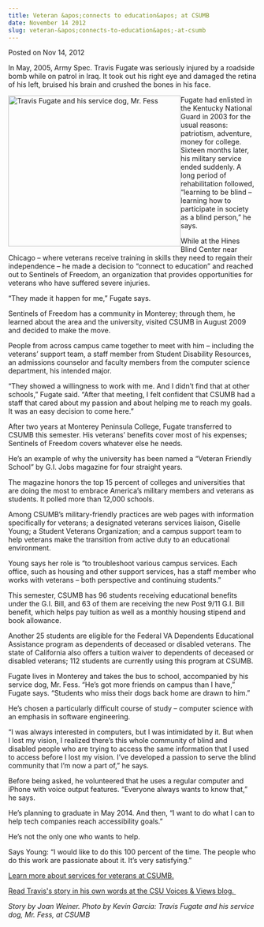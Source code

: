 ```yaml
---
title: Veteran &apos;connects to education&apos; at CSUMB
date: November 14 2012
slug: veteran-&apos;connects-to-education&apos;-at-csumb
---
```


 



<span class="date">Posted on Nov 14, 2012    </span>
<p>In May, 2005, Army Spec. Travis Fugate was seriously injured by
a roadside bomb while on patrol in Iraq. It took out his right eye
and damaged the retina of his left, bruised his brain and crushed
the bones in his face.</p>
<p><img alt="Travis Fugate and his service dog, Mr. Fess" src="https://news.csumb.edu/sites/default/files/65/attachments/news/images/travis.fugate.web__1.jpg" style="float:left; width:350px; height:306px">Fugate had enlisted
in the Kentucky National Guard in 2003 for the usual reasons:
patriotism, adventure, money for college. Sixteen months later, his
military service ended suddenly. A long period of rehabilitation
followed, &#x201C;learning to be blind &#x2013; learning how to participate in
society as a blind person,&#x201D; he says.</img></p>
<p>While at the Hines Blind Center near Chicago &#x2013; where veterans
receive training in skills they need to regain their independence &#x2013;
he made a decision to &#x201C;connect to education&#x201D; and reached out to
Sentinels of Freedom, an organization that provides opportunities
for veterans who have suffered severe injuries.</p>
<p>&#x201C;They made it happen for me,&#x201D; Fugate says.</p>
<p>Sentinels of Freedom has a community in Monterey; through them,
he learned about the area and the university, visited CSUMB in
August 2009 and decided to make the move.</p>
<p>People from across campus came together to meet with him &#x2013;
including the veterans&#x2019; support team, a staff member from Student
Disability Resources, an admissions counselor and faculty members
from the computer science department, his intended major.</p>
<p>&#x201C;They showed a willingness to work with me. And I didn&#x2019;t find
that at other schools,&#x201D; Fugate said. &#x201C;After that meeting, I felt
confident that CSUMB had a staff that cared about my passion and
about helping me to reach my goals. It was an easy decision to come
here.&#x201D;</p>
<p>After two years at Monterey Peninsula College, Fugate
transferred to CSUMB this semester. His veterans&#x2019; benefits cover
most of his expenses; Sentinels of Freedom covers whatever else he
needs.</p>
<p>He&#x2019;s an example of why the university has been named a &#x201C;Veteran
Friendly School&#x201D; by G.I. Jobs magazine for four straight years.</p>
<p>The magazine honors the top 15 percent of colleges and
universities that are doing the most to embrace America&#x2019;s military
members and veterans as students. It polled more than 12,000
schools.</p>
<p>Among CSUMB&#x2019;s military-friendly practices are web pages with
information specifically for veterans; a designated veterans
services liaison, Giselle Young; a Student Veterans Organization;
and a campus support team to help veterans make the transition from
active duty to an educational environment.</p>
<p>Young says her role is &#x201C;to troubleshoot various campus services.
Each office, such as housing and other support services, has a
staff member who works with veterans &#x2013; both perspective and
continuing students.&#x201D;</p>
<p>This semester, CSUMB has 96 students receiving educational
benefits under the G.I. Bill, and 63 of them are receiving the new
Post 9/11 G.I. Bill benefit, which helps pay tuition as well as a
monthly housing stipend and book allowance.</p>
<p>Another 25 students are eligible for the Federal VA Dependents
Educational Assistance program as dependents of deceased or
disabled veterans. The state of California also offers a tuition
waiver to dependents of deceased or disabled veterans; 112 students
are currently using this program at CSUMB.</p>
<p>Fugate lives in Monterey and takes the bus to school,
accompanied by his service dog, Mr. Fess. &#x201C;He&#x2019;s got more friends on
campus than I have,&#x201D; Fugate says. &#x201C;Students who miss their dogs
back home are drawn to him.&#x201D;</p>
<p>He&#x2019;s chosen a particularly difficult course of study &#x2013; computer
science with an emphasis in software engineering.</p>
<p>&#x201C;I was always interested in computers, but I was intimidated by
it. But when I lost my vision, I realized there&#x2019;s this whole
community of blind and disabled people who are trying to access the
same information that I used to access before I lost my vision.
I&#x2019;ve developed a passion to serve the blind community that I&#x2019;m now
a part of,&#x201D; he says.</p>
<p>Before being asked, he volunteered that he uses a regular
computer and iPhone with voice output features. &#x201C;Everyone always
wants to know that,&#x201D; he says.</p>
<p>He&#x2019;s planning to graduate in May 2014. And then, &#x201C;I want to do
what I can to help tech companies reach accessibility goals.&#x201D;</p>
<p>He&#x2019;s not the only one who wants to help.</p>
<p>Says Young: &#x201C;I would like to do this 100 percent of the time.
The people who do this work are passionate about it. It&#x2019;s very
satisfying.&#x201D;</p>
<p><a href="https://csumb.edu/veterans" rel="nofollow">Learn more
about services for veterans at CSUMB.</a></p>
<p><a href="https://blogs.calstate.edu/voicesviews/?p=1557" rel="nofollow">Read Travis&apos;s story in his own words at the CSU Voices
&amp; Views blog.&#xA0;</a></p>
<p class="small"><em>Story by Joan Weiner. Photo by Kevin Garcia:
Travis Fugate and his service dog, Mr. Fess, at CSUMB</em></p>





```
